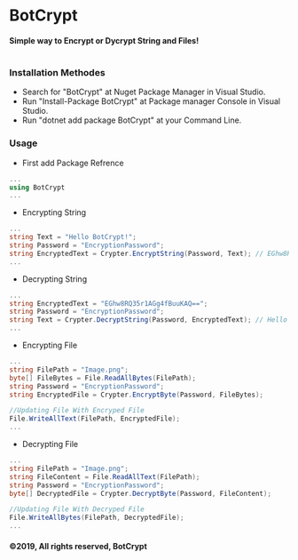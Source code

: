 # BotCrypt
#### Simple way to Encrypt or Dycrypt String and Files!
#
### Installation Methodes
- Search for "BotCrypt" at Nuget Package Manager in Visual Studio.
- Run "Install-Package BotCrypt" at Package manager Console in Visual Studio.
- Run "dotnet add package BotCrypt" at your Command Line.
### Usage
- First add Package Refrence
```cs
...
using BotCrypt
...
```
- Encrypting String
```cs
...
string Text = "Hello BotCrypt!";
string Password = "EncryptionPassword";
string EncryptedText = Crypter.EncryptString(Password, Text); // EGhw8RQ35r1AGg4fBuuKAQ==
...
```
- Decrypting String
```cs
...
string EncryptedText = "EGhw8RQ35r1AGg4fBuuKAQ==";
string Password = "EncryptionPassword";
string Text = Crypter.DecryptString(Password, EncryptedText); // Hello BotCrypt!
...
```
- Encrypting File
```cs
...
string FilePath = "Image.png";
byte[] FileBytes = File.ReadAllBytes(FilePath);
string Password = "EncryptionPassword";
string EncryptedFile = Crypter.EncryptByte(Password, FileBytes);

//Updating File With Encryped File
File.WriteAllText(FilePath, EncryptedFile);
...
```
- Decrypting File
```cs
...
string FilePath = "Image.png";
string FileContent = File.ReadAllText(FilePath);
string Password = "EncryptionPassword";
byte[] DecryptedFile = Crypter.DecryptByte(Password, FileContent);

//Updating File With Decryped File
File.WriteAllBytes(FilePath, DecryptedFile);
...
```
#### ©2019, All rights reserved, BotCrypt
